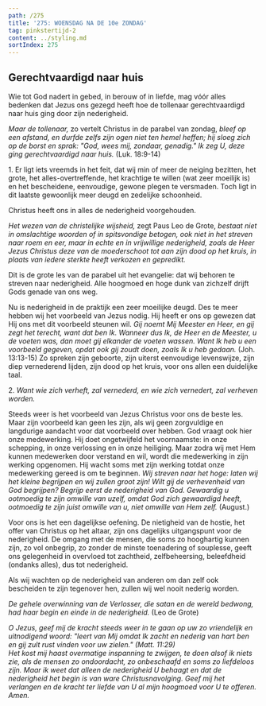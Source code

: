 ```yaml
---
path: /275
title: '275: WOENSDAG NA DE 10e ZONDAG'
tag: pinkstertijd-2
content: ../styling.md
sortIndex: 275
---
```


## Gerechtvaardigd naar huis

Wie tot God nadert in gebed, in berouw of in liefde, mag vóór alles bedenken dat Jezus ons gezegd heeft hoe de tollenaar gerechtvaardigd naar huis ging door zijn nederigheid.

_Maar de tollenaar,_ zo vertelt Christus in de parabel van zondag, _bleef op een afstand, en durfde zelfs zijn ogen niet ten hemel heffen; hij sloeg zich op de borst en sprak: "God, wees mij, zondaar, genadig." Ik zeg U, deze ging gerechtvaardigd naar huis._ (Luk. 18:9-14)

1\. Er ligt iets vreemds in het feit, dat wij min of meer de neiging bezitten, het grote, het alles-overtreffende, het krachtige te willen (wat zeer moeilijk is) en het bescheidene, eenvoudige, gewone plegen te versmaden. Toch ligt in dit laatste gewoonlijk meer deugd en zedelijke schoonheid.

Christus heeft ons in alles de nederigheid voorgehouden.

_Het wezen van de christelijke wijsheid,_ zegt Paus Leo de Grote, _bestaat niet in omslachtige woorden of in spitsvondige betogen, ook niet in het streven naar roem en eer, maar in echte en in vrijwillige nederigheid, zoals de Heer Jezus Christus deze van de moederschoot tot aan zijn dood op het kruis, in plaats van iedere sterkte heeft verkozen en gepredikt._

Dit is de grote les van de parabel uit het evangelie: dat wij behoren te streven naar nederigheid. Alle hoogmoed en hoge dunk van zichzelf drijft Gods genade van ons weg.

Nu is nederigheid in de praktijk een zeer moeilijke deugd. Des te meer hebben wij het voorbeeld van Jezus nodig. Hij heeft er ons op gewezen dat Hij ons met dit voorbeeld steunen wil. _Gij noemt Mij Meester en Heer, en gij zegt het terecht, want dat ben Ik. Wanneer dus Ik, de Heer en de Meester, u de voeten was, dan moet gij elkander de voeten wassen. Want Ik heb u een voorbeeld gegeven, opdat ook gij zoudt doen, zoals Ik u heb gedaan._ (Joh. 13:13-15) Zo spreken zijn geboorte, zijn uiterst eenvoudige levenswijze, zijn diep vernederend lijden, zijn dood op het kruis, voor ons allen een duidelijke taal.

2\. _Want wie zich verheft, zal vernederd, en wie zich vernedert, zal verheven worden._

Steeds weer is het voorbeeld van Jezus Christus voor ons de beste les. Maar zijn voorbeeld kan geen les zijn, als wij geen zorgvuldige en langdurige aandacht voor dat voorbeeld over hebben. God vraagt ook hier onze medewerking. Hij doet ongetwijfeld het voornaamste: in onze schepping, in onze verlossing en in onze heiliging. Maar zodra wij met Hem kunnen medewerken door verstand en wil, wordt die medewerking in zijn werking opgenomen. Hij wacht soms met zijn werking totdat onze medewerking gereed is om te beginnen. _Wij streven naar het hoge: laten wij het kleine begrijpen en wij zullen groot zijn! Wilt gij de verhevenheid van God begrijpen? Begrijp eerst de nederigheid van God. Gewaardig u ootmoedig te zijn omwille van uzelf, omdat God zich gewaardigd heeft, ootmoedig te zijn juist omwille van u, niet omwille van Hem zelf._ (August.)

Voor ons is het een dagelijkse oefening. De nietigheid van de hostie, het offer van Christus op het altaar, zijn ons dagelijks uitgangspunt voor de nederigheid. De omgang met de mensen, die soms zo hooghartig kunnen zijn, zo vol onbegrip, zo zonder de minste toenadering of souplesse, geeft ons gelegenheid in overvloed tot zachtheid, zelfbeheersing, beleefdheid (ondanks alles), dus tot nederigheid.

Als wij wachten op de nederigheid van anderen om dan zelf ook bescheiden te zijn tegenover hen, zullen wij wel nooit nederig worden.

_De gehele overwinning van de Verlosser, die satan en de wereld bedwong, had haar begin en einde in de nederigheid._ (Leo de Grote)

_O Jezus, geef mij de kracht steeds weer in te gaan op uw zo vriendelijk en uitnodigend woord: "leert van Mij omdat Ik zacht en nederig van hart ben en gij zult rust vinden voor uw zielen." (Matt. 11:29)_  
_Het kost mij haast overmatige inspanning te zwijgen, te doen alsof ik niets zie, als de mensen zo ondoordacht, zo onbeschaafd en soms zo liefdeloos zijn. Maar ik weet dat alleen de nederigheid U behaagt en dat de nederigheid het begin is van ware Christusnavolging. Geef mij het verlangen en de kracht ter liefde van U al mijn hoogmoed voor U te offeren. Amen._
